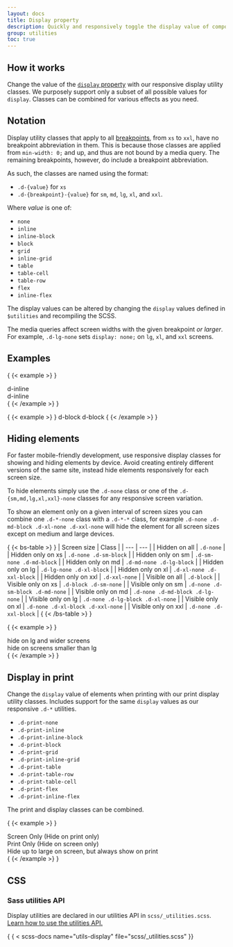 ```yaml
---
layout: docs
title: Display property
description: Quickly and responsively toggle the display value of components and more with our display utilities. Includes support for some of the more common values, as well as some extras for controlling display when printing.
group: utilities
toc: true
---
```


## How it works

Change the value of the [
`display` property](https://developer.mozilla.org/en-US/docs/Web/CSS/display)
with our responsive display utility classes. We purposely support only a subset
of all possible values for `display`. Classes can be combined for various
effects as you need.

## Notation

Display utility classes that apply to all [breakpoints](../layout/breakpoints.md), from `xs` to `xxl`, have no breakpoint abbreviation
in them. This is because those classes are applied from `min-width: 0;` and up,
and thus are not bound by a media query. The remaining breakpoints, however, do
include a breakpoint abbreviation.

As such, the classes are named using the format:

- `.d-{value}` for `xs`
- `.d-{breakpoint}-{value}` for `sm`, `md`, `lg`, `xl`, and `xxl`.

Where *value* is one of:

- `none`
- `inline`
- `inline-block`
- `block`
- `grid`
- `inline-grid`
- `table`
- `table-cell`
- `table-row`
- `flex`
- `inline-flex`

The display values can be altered by changing the `display` values defined in
`$utilities` and recompiling the SCSS.

The media queries affect screen widths with the given breakpoint *or larger*.
For example, `.d-lg-none` sets `display: none;` on `lg`, `xl`, and `xxl`
screens.

## Examples

{ {< example >} }
<div class="d-inline p-2 text-bg-primary">d-inline</div>
<div class="d-inline p-2 text-bg-dark">d-inline</div>
{ {< /example >} }

{ {< example >} }
<span class="d-block p-2 text-bg-primary">d-block</span>
<span class="d-block p-2 text-bg-dark">d-block</span>
{ {< /example >} }

## Hiding elements

For faster mobile-friendly development, use responsive display classes for
showing and hiding elements by device. Avoid creating entirely different
versions of the same site, instead hide elements responsively for each screen
size.

To hide elements simply use the `.d-none` class or one of the
`.d-{sm,md,lg,xl,xxl}-none` classes for any responsive screen variation.

To show an element only on a given interval of screen sizes you can combine one
`.d-*-none` class with a `.d-*-*` class, for example
`.d-none .d-md-block .d-xl-none .d-xxl-none` will hide the element for all
screen sizes except on medium and large devices.

{ {< bs-table >} }
| Screen size | Class |
| --- | --- |
| Hidden on all | `.d-none` |
| Hidden only on xs | `.d-none .d-sm-block` |
| Hidden only on sm | `.d-sm-none .d-md-block` |
| Hidden only on md | `.d-md-none .d-lg-block` |
| Hidden only on lg | `.d-lg-none .d-xl-block` |
| Hidden only on xl | `.d-xl-none .d-xxl-block` |
| Hidden only on xxl | `.d-xxl-none` |
| Visible on all | `.d-block` |
| Visible only on xs | `.d-block .d-sm-none` |
| Visible only on sm | `.d-none .d-sm-block .d-md-none` |
| Visible only on md | `.d-none .d-md-block .d-lg-none` |
| Visible only on lg | `.d-none .d-lg-block .d-xl-none` |
| Visible only on xl | `.d-none .d-xl-block .d-xxl-none` |
| Visible only on xxl | `.d-none .d-xxl-block` |
{ {< /bs-table >} }

{ {< example >} }
<div class="d-lg-none">hide on lg and wider screens</div>
<div class="d-none d-lg-block">hide on screens smaller than lg</div>
{ {< /example >} }

## Display in print

Change the `display` value of elements when printing with our print display
utility classes. Includes support for the same `display` values as our
responsive `.d-*` utilities.

- `.d-print-none`
- `.d-print-inline`
- `.d-print-inline-block`
- `.d-print-block`
- `.d-print-grid`
- `.d-print-inline-grid`
- `.d-print-table`
- `.d-print-table-row`
- `.d-print-table-cell`
- `.d-print-flex`
- `.d-print-inline-flex`

The print and display classes can be combined.

{ {< example >} }
<div class="d-print-none">Screen Only (Hide on print only)</div>
<div class="d-none d-print-block">Print Only (Hide on screen only)</div>
<div class="d-none d-lg-block d-print-block">Hide up to large on screen, but always show on print</div>
{ {< /example >} }

## CSS

### Sass utilities API

Display utilities are declared in our utilities API in
`scss/_utilities.scss`. [Learn how to use the utilities API.](api.md#using-the-api)

{ { < scss-docs name="utils-display" file="scss/_utilities.scss" }}
